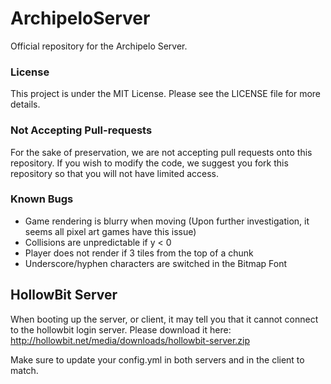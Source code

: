 # ArchipeloServer
Official repository for the Archipelo Server.

<h3>License</h3>
This project is under the MIT License. Please see the LICENSE file for more details.

<h3>Not Accepting Pull-requests</h3>
For the sake of preservation, we are not accepting pull requests onto this repository. If you wish to modify the code, we suggest you fork this repository so that you will not have limited access.

<h3>Known Bugs</h3>

* Game rendering is blurry when moving (Upon further investigation, it seems all pixel art games have this issue)
* Collisions are unpredictable if y < 0
* Player does not render if 3 tiles from the top of a chunk
* Underscore/hyphen characters are switched in the Bitmap Font

## HollowBit Server
When booting up the server, or client, it may tell you that it cannot connect to the hollowbit login server. Please download it here: http://hollowbit.net/media/downloads/hollowbit-server.zip

Make sure to update your config.yml in both servers and in the client to match.
